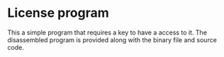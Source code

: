 # License program

This a simple program that requires a key to have a access to it.
The disassembled program is provided along with the binary file and source code.
